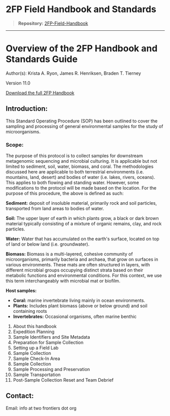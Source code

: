 # 2FP Field Handbook and Standards

> **Repository:** [2FP-Field-Handbook](https://github.com/two-frontiers-project/2FP-Field-Handbook)

---

# Overview of the 2FP Handbook and Standards Guide
Author(s): Krista A. Ryon, James R. Henriksen, Braden T. Tierney

Version 11.0

[Download the full 2FP Handbook](https://github.com/two-frontiers-project/2FP-Field-Handbook/blob/main/2FP_handbook_V11.pdf?raw=1)

## Introduction: 
This Standard Operating Procedure (SOP) has been outlined to cover the sampling and processing of general environmental samples for the study of microorganisms.

### Scope: 
The purpose of this protocol is to collect samples for downstream metagenomic sequencing and microbial culturing. It is applicable but not limited to sediment, soil, water, biomass, and coral. The methodologies discussed here are applicable to both terrestrial environments (i.e. mountains, land, desert) and bodies of water (i.e. lakes, rivers, oceans). This applies to both flowing and standing water. However, some modifications to the protocol will be made based on the location. For the purpose of this procedure, the above is defined as such:

**Sediment:** deposit of insoluble material, primarily rock and soil particles, transported from land areas to bodies of water.

**Soil:** The upper layer of earth in which plants grow, a black or dark brown material typically consisting of a mixture of organic remains, clay, and rock particles.

**Water:** Water that has accumulated on the earth's surface, located on top of land or below land (i.e. groundwater).

**Biomass:** Biomass is a multi-layered, cohesive community of microorganisms, primarily bacteria and archaea, that grow on surfaces in various environments. These mats are often structured in layers, with different microbial groups occupying distinct strata based on their metabolic functions and environmental conditions. For this context, we use this term interchangeably with microbial mat or biofilm.

**Host samples:**
- **Coral:** marine invertebrate living mainly in ocean environments.
- **Plants:** Includes plant biomass (above or below ground) and soil containing roots
- **Invertebrates:** Occasional organisms, often marine benthic

1. About this handbook
2. Expedition Planning
3. Sample Identifiers and Site Metadata
4. Preparation for Sample Collection
5. Setting up a Field Lab
6. Sample Collection
7. Sample Check-In Area
8. Sample Collection
9. Sample Processing and Preservation
10. Sample Transportation
11. Post-Sample Collection Reset and Team Debrief
    
## Contact: 
Email: info at two frontiers dot org
